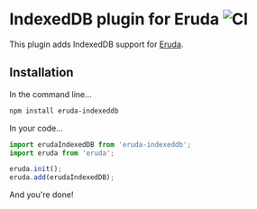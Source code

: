 # IndexedDB plugin for Eruda ![CI](https://github.com/NoelDeMartin/eruda-indexeddb/actions/workflows/ci.yml/badge.svg)

This plugin adds IndexedDB support for [Eruda](https://eruda.liriliri.io/).

## Installation

In the command line...

```sh
npm install eruda-indexeddb
```

In your code...

```js
import erudaIndexedDB from 'eruda-indexeddb';
import eruda from 'eruda';

eruda.init();
eruda.add(erudaIndexedDB);
```

And you're done!
